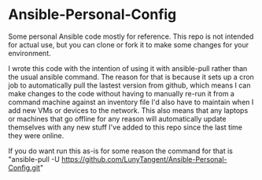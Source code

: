# Ansible-Personal-Config
Some personal Ansible code mostly for reference. This repo is not intended for actual use, but you can clone or fork it to make some changes for your environment.

I wrote this code with the intention of using it with ansible-pull rather than the usual ansible command. The reason for that is because it sets up a cron job to automatically pull the lastest version from github, which means I can make changes to the code without having to manually re-run it from a command machine against an inventory file I'd also have to maintain when I add new VMs or devices to the network. This also means that any laptops or machines that go offline for any reason will automatically update themselves with any new stuff I've added to this repo since the last time they were online.

If you do want run this as-is for some reason the command for that is "ansible-pull -U https://github.com/LunyTangent/Ansible-Personal-Config.git"